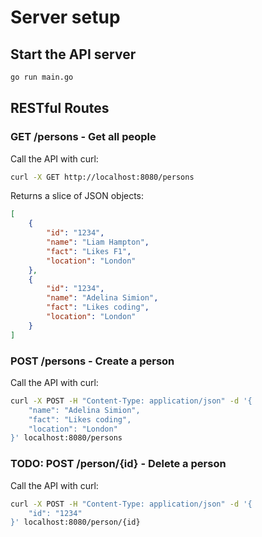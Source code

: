 # Server setup

## Start the API server

```bash
go run main.go
```

## RESTful Routes

### GET /persons - Get all people

Call the API with curl:

```bash
curl -X GET http://localhost:8080/persons
```

Returns a slice of JSON objects:

```json
[
    {
        "id": "1234",
        "name": "Liam Hampton",
        "fact": "Likes F1",
        "location": "London"
    },
    {
        "id": "1234",
        "name": "Adelina Simion",
        "fact": "Likes coding",
        "location": "London"
    }
]
```

### POST /persons - Create a person

Call the API with curl:

```bash
curl -X POST -H "Content-Type: application/json" -d '{
    "name": "Adelina Simion",
    "fact": "Likes coding",
    "location": "London"
}' localhost:8080/persons
```

### TODO: POST /person/{id} - Delete a person

Call the API with curl:

```bash
curl -X POST -H "Content-Type: application/json" -d '{
    "id": "1234"
}' localhost:8080/person/{id}
```

